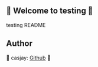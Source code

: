 ## 👋 Welcome to testing 🚀  

testing README  
  
  
## Author  

🤖 casjay: [Github](https://github.com/casjay) 🤖  

